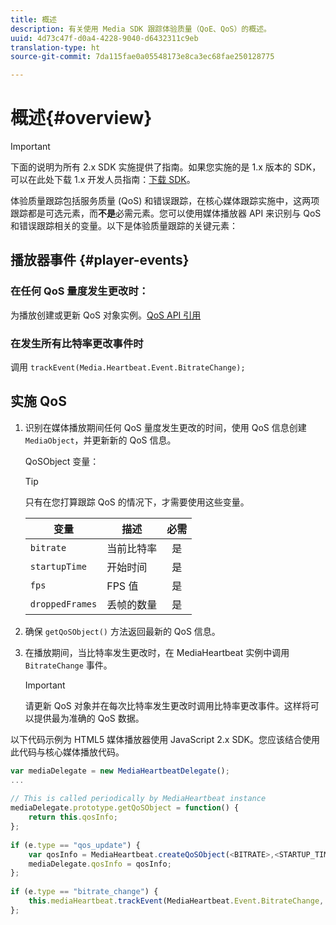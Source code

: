 ```yaml
---
title: 概述
description: 有关使用 Media SDK 跟踪体验质量（QoE、QoS）的概述。
uuid: 4d73c47f-d0a4-4228-9040-d6432311c9eb
translation-type: ht
source-git-commit: 7da115fae0a05548173e8ca3ec68fae250128775

---
```



# 概述{#overview}

>[!IMPORTANT]
>
>下面的说明为所有 2.x SDK 实施提供了指南。如果您实施的是 1.x 版本的 SDK，可以在此处下载 1.x 开发人员指南：[下载 SDK](/help/sdk-implement/download-sdks.md)。

体验质量跟踪包括服务质量 (QoS) 和错误跟踪，在核心媒体跟踪实施中，这两项跟踪都是可选元素，而&#x200B;**不是**&#x200B;必需元素。您可以使用媒体播放器 API 来识别与 QoS 和错误跟踪相关的变量。以下是体验质量跟踪的关键元素：

## 播放器事件 {#player-events}

### 在任何 QoS 量度发生更改时：

为播放创建或更新 QoS 对象实例。[QoS API 引用](https://adobe-marketing-cloud.github.io/media-sdks/reference/javascript/MediaHeartbeat.html#.createQoSObject)

### 在发生所有比特率更改事件时

调用 `trackEvent(Media.Heartbeat.Event.BitrateChange);`

## 实施 QoS

1. 识别在媒体播放期间任何 QoS 量度发生更改的时间，使用 QoS 信息创建 `MediaObject`，并更新新的 QoS 信息。

   QoSObject 变量：

   >[!TIP]
   >
   >只有在您打算跟踪 QoS 的情况下，才需要使用这些变量。

   | 变量 | 描述 | 必需 |
   | --- | --- | :---: |
   | `bitrate` | 当前比特率 | 是 |
   | `startupTime` | 开始时间 | 是 |
   | `fps` | FPS 值 | 是 |
   | `droppedFrames` | 丢帧的数量 | 是 |

1. 确保 `getQoSObject()` 方法返回最新的 QoS 信息。
1. 在播放期间，当比特率发生更改时，在 MediaHeartbeat 实例中调用 `BitrateChange` 事件。

   >[!IMPORTANT]
   >
   >请更新 QoS 对象并在每次比特率发生更改时调用比特率更改事件。这样将可以提供最为准确的 QoS 数据。

以下代码示例为 HTML5 媒体播放器使用 JavaScript 2.x SDK。您应该结合使用此代码与核心媒体播放代码。

```js
var mediaDelegate = new MediaHeartbeatDelegate(); 
...  
 
// This is called periodically by MediaHeartbeat instance 
mediaDelegate.prototype.getQoSObject = function() { 
    return this.qosInfo; 
}; 
 
if (e.type == "qos_update") { 
    var qosInfo = MediaHeartbeat.createQoSObject(<BITRATE>,<STARTUP_TIME>,<FPS>,<DROPPED_FRAMES>); 
    mediaDelegate.qosInfo = qosInfo; 
}; 
 
if (e.type == "bitrate_change") { 
    this.mediaHeartbeat.trackEvent(MediaHeartbeat.Event.BitrateChange, qosObject); 
};
```

